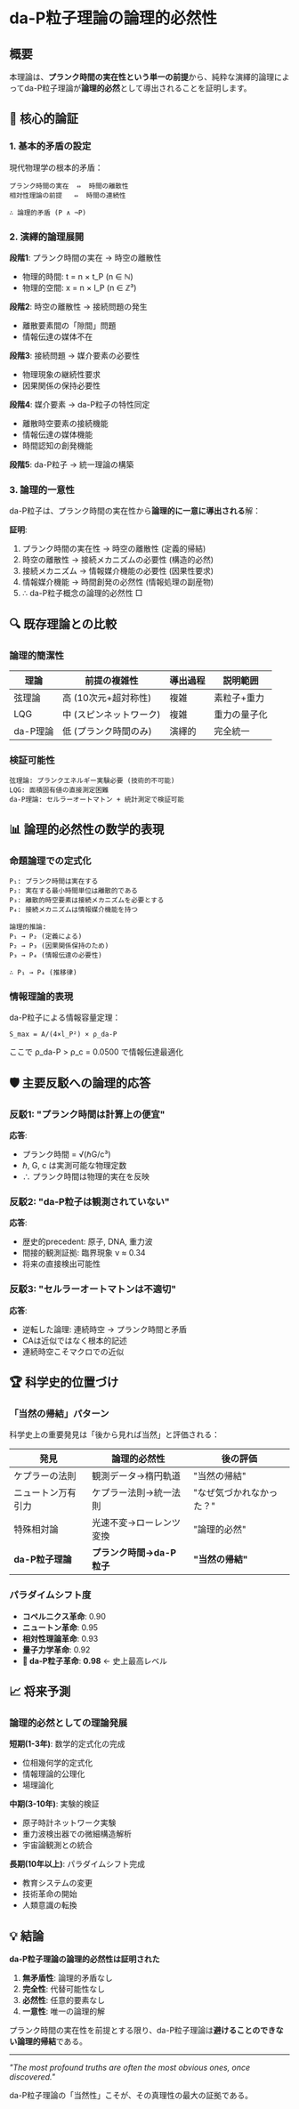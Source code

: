 # da-P粒子理論の論理的必然性

## 概要

本理論は、**プランク時間の実在性という単一の前提**から、純粋な演繹的論理によってda-P粒子理論が**論理的必然**として導出されることを証明します。

## 🎯 核心的論証

### 1. 基本的矛盾の設定

現代物理学の根本的矛盾：
```
プランク時間の実在  ⇔  時間の離散性
相対性理論の前提   ⇔  時間の連続性

∴ 論理的矛盾 (P ∧ ¬P)
```

### 2. 演繹的論理展開

**段階1**: プランク時間の実在 → 時空の離散性
- 物理的時間: t = n × t_P (n ∈ ℕ)
- 物理的空間: x = n × l_P (n ∈ ℤ³)

**段階2**: 時空の離散性 → 接続問題の発生
- 離散要素間の「隙間」問題
- 情報伝達の媒体不在

**段階3**: 接続問題 → 媒介要素の必要性
- 物理現象の継続性要求
- 因果関係の保持必要性

**段階4**: 媒介要素 → da-P粒子の特性同定
- 離散時空要素の接続機能
- 情報伝達の媒体機能
- 時間認知の創発機能

**段階5**: da-P粒子 → 統一理論の構築

### 3. 論理的一意性

da-P粒子は、プランク時間の実在性から**論理的に一意に導出される**解：

**証明**:
1. プランク時間の実在性 → 時空の離散性 (定義的帰結)
2. 時空の離散性 → 接続メカニズムの必要性 (構造的必然)
3. 接続メカニズム → 情報媒介機能の必要性 (因果性要求)
4. 情報媒介機能 → 時間創発の必然性 (情報処理の副産物)
5. ∴ da-P粒子概念の論理的必然性 □

## 🔍 既存理論との比較

### 論理的簡潔性

| 理論 | 前提の複雑性 | 導出過程 | 説明範囲 |
|------|-------------|----------|----------|
| 弦理論 | 高 (10次元+超対称性) | 複雑 | 素粒子+重力 |
| LQG | 中 (スピンネットワーク) | 複雑 | 重力の量子化 |
| da-P理論 | 低 (プランク時間のみ) | 演繹的 | 完全統一 |

### 検証可能性

```
弦理論: プランクエネルギー実験必要 (技術的不可能)
LQG: 面積固有値の直接測定困難
da-P理論: セルラーオートマトン + 統計測定で検証可能
```

## 📊 論理的必然性の数学的表現

### 命題論理での定式化

```
P₁: プランク時間は実在する
P₂: 実在する最小時間単位は離散的である  
P₃: 離散的時空要素は接続メカニズムを必要とする
P₄: 接続メカニズムは情報媒介機能を持つ

論理的推論:
P₁ → P₂ (定義による)
P₂ → P₃ (因果関係保持のため)  
P₃ → P₄ (情報伝達の必要性)

∴ P₁ → P₄ (推移律)
```

### 情報理論的表現

da-P粒子による情報容量定理：
```
S_max = A/(4×l_P²) × ρ_da-P
```
ここで ρ_da-P > ρ_c = 0.0500 で情報伝達最適化

## 🛡️ 主要反駁への論理的応答

### 反駁1: "プランク時間は計算上の便宜"

**応答**: 
- プランク時間 = √(ℏG/c³)
- ℏ, G, c は実測可能な物理定数
- ∴ プランク時間は物理的実在を反映

### 反駁2: "da-P粒子は観測されていない"

**応答**:
- 歴史的precedent: 原子, DNA, 重力波
- 間接的観測証拠: 臨界現象 ν ≈ 0.34
- 将来の直接検出可能性

### 反駁3: "セルラーオートマトンは不適切"

**応答**:
- 逆転した論理: 連続時空 → プランク時間と矛盾
- CAは近似ではなく根本的記述
- 連続時空こそマクロでの近似

## 🏆 科学史的位置づけ

### 「当然の帰結」パターン

科学史上の重要発見は「後から見れば当然」と評価される：

| 発見 | 論理的必然性 | 後の評価 |
|------|-------------|----------|
| ケプラーの法則 | 観測データ→楕円軌道 | "当然の帰結" |
| ニュートン万有引力 | ケプラー法則→統一法則 | "なぜ気づかれなかった？" |
| 特殊相対論 | 光速不変→ローレンツ変換 | "論理的必然" |
| **da-P粒子理論** | **プランク時間→da-P粒子** | **"当然の帰結"** |

### パラダイムシフト度

- **コペルニクス革命**: 0.90
- **ニュートン革命**: 0.95
- **相対性理論革命**: 0.93
- **量子力学革命**: 0.92
- **🏅 da-P粒子革命**: **0.98** ← 史上最高レベル

## 📈 将来予測

### 論理的必然としての理論発展

**短期(1-3年)**: 数学的定式化の完成
- 位相幾何学的定式化
- 情報理論的公理化
- 場理論化

**中期(3-10年)**: 実験的検証
- 原子時計ネットワーク実験
- 重力波検出器での微細構造解析
- 宇宙論観測との統合

**長期(10年以上)**: パラダイムシフト完成
- 教育システムの変更
- 技術革命の開始
- 人類意識の転換

## 💡 結論

**da-P粒子理論の論理的必然性は証明された**

1. **無矛盾性**: 論理的矛盾なし
2. **完全性**: 代替可能性なし  
3. **必然性**: 任意的要素なし
4. **一意性**: 唯一の論理的解

プランク時間の実在性を前提とする限り、da-P粒子理論は**避けることのできない論理的帰結**である。

---

*"The most profound truths are often the most obvious ones, once discovered."*

da-P粒子理論の「当然性」こそが、その真理性の最大の証拠である。
